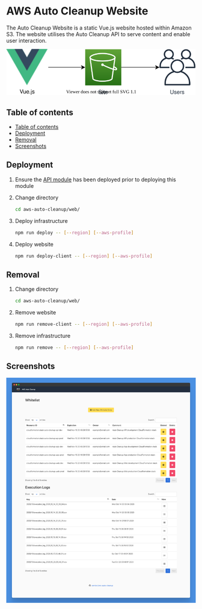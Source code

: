 # AWS Auto Cleanup Website

The Auto Cleanup Website is a static Vue.js website hosted within Amazon S3. The website utilises the Auto Cleanup API to serve content and enable user interaction.

![architecture](./static/architecture.drawio.svg)

## Table of contents

- [Table of contents](#table-of-contents)
- [Deployment](#deployment)
- [Removal](#removal)
- [Screenshots](#screenshots)

## Deployment

1. Ensure the [API module](../api) has been deployed prior to deploying this module

2. Change directory

   ```bash
   cd aws-auto-cleanup/web/
   ```

3. Deploy infrastructure

   ```bash
   npm run deploy -- [--region] [--aws-profile]
   ```

4. Deploy website

   ```bash
   npm run deploy-client -- [--region] [--aws-profile]
   ```

## Removal

1. Change directory

   ```bash
   cd aws-auto-cleanup/web/
   ```

2. Remove website

   ```bash
   npm run remove-client -- [--region] [--aws-profile]
   ```

3. Remove infrastructure

   ```bash
   npm run remove -- [--region] [--aws-profile]
   ```

## Screenshots

![main](./static/screenshot_main.png)
